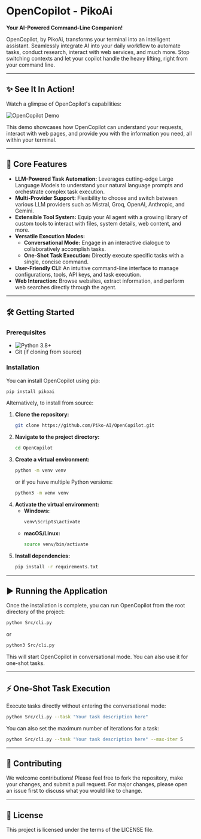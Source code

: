 # OpenCopilot - PikoAi

**Your AI-Powered Command-Line Companion!**

OpenCopilot, by PikoAi, transforms your terminal into an intelligent assistant. Seamlessly integrate AI into your daily workflow to automate tasks, conduct research, interact with web services, and much more. Stop switching contexts and let your copilot handle the heavy lifting, right from your command line.

---

## ✨ See It In Action!

Watch a glimpse of OpenCopilot's capabilities:

![OpenCopilot Demo](public/ter_web_demo.gif)

This demo showcases how OpenCopilot can understand your requests, interact with web pages, and provide you with the information you need, all within your terminal.

---

## 🚀 Core Features

- **LLM-Powered Task Automation:** Leverages cutting-edge Large Language Models to understand your natural language prompts and orchestrate complex task execution.
- **Multi-Provider Support:** Flexibility to choose and switch between various LLM providers such as Mistral, Groq, OpenAI, Anthropic, and Gemini.
- **Extensible Tool System:** Equip your AI agent with a growing library of custom tools to interact with files, system details, web content, and more.
- **Versatile Execution Modes:**
  - **Conversational Mode:** Engage in an interactive dialogue to collaboratively accomplish tasks.
  - **One-Shot Task Execution:** Directly execute specific tasks with a single, concise command.
- **User-Friendly CLI:** An intuitive command-line interface to manage configurations, tools, API keys, and task execution.
- **Web Interaction:** Browse websites, extract information, and perform web searches directly through the agent.

---

## 🛠️ Getting Started

### **Prerequisites**
- ![Python 3.8+](https://img.shields.io/badge/Python-3.8%2B-blue)
- Git (if cloning from source)

### **Installation**

You can install OpenCopilot using pip:

```bash
pip install pikoai
```

Alternatively, to install from source:

1.  **Clone the repository:**
    ```bash
    git clone https://github.com/Piko-AI/OpenCopilot.git
    ```
2.  **Navigate to the project directory:**
    ```bash
    cd OpenCopilot
    ```
3.  **Create a virtual environment:**
    ```bash
    python -m venv venv
    ```
    or if you have multiple Python versions:
    ```bash
    python3 -m venv venv
    ```
4.  **Activate the virtual environment:**
    -   **Windows:**
        ```bash
        venv\Scripts\activate
        ```
    -   **macOS/Linux:**
        ```bash
        source venv/bin/activate
        ```
5.  **Install dependencies:**
    ```bash
    pip install -r requirements.txt
    ```

---

## ▶️ Running the Application

Once the installation is complete, you can run OpenCopilot from the root directory of the project:

```bash
python Src/cli.py
```
or
```bash
python3 Src/cli.py
```

This will start OpenCopilot in conversational mode. You can also use it for one-shot tasks.

---

## ⚡ One-Shot Task Execution

Execute tasks directly without entering the conversational mode:

```bash
python Src/cli.py --task "Your task description here"
```

You can also set the maximum number of iterations for a task:

```bash
python Src/cli.py --task "Your task description here" --max-iter 5
```

---

## 🤝 Contributing

We welcome contributions! Please feel free to fork the repository, make your changes, and submit a pull request. For major changes, please open an issue first to discuss what you would like to change.

---

## 📄 License

This project is licensed under the terms of the LICENSE file.